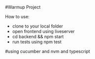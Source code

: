 #Warmup Project

How to use:
- clone to your local folder
- open frontend using liveserver
- cd backend && npm start
- run tests using npm test

#using cucumber and nvm and typescript
